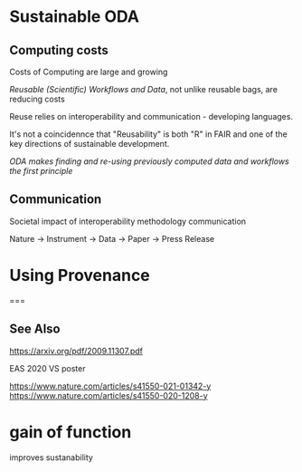 # Sustainable ODA

## Computing costs

Costs of Computing are large and growing

*Reusable (Scientific) Workflows and Data*, not unlike reusable bags, are reducing costs

Reuse relies on interoperability and communication - developing languages.

It's not a coincidennce that "Reusability" is both "R" in FAIR and one of the key directions of sustainable development.

*ODA makes finding and re-using previously computed data and workflows the first principle*

## Communication

Societal impact of interoperability methodology  communication

Nature -> Instrument -> Data -> Paper -> Press Release

# Using Provenance


===

## See Also

https://arxiv.org/pdf/2009.11307.pdf

EAS 2020 VS poster

https://www.nature.com/articles/s41550-021-01342-y
https://www.nature.com/articles/s41550-020-1208-y

# gain of function

improves sustanability
